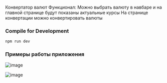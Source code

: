 Конвертатор валют
Функционал:
Можно выбрать валюту в навбаре и на главной странице будут показаны актуальные курсы
На странице конвертации можно конвертировать валюты 

### Compile for Development

```sh
npm run dev
```

### Примеры работы приложения

![image](https://github.com/user-attachments/assets/6743057e-bef7-4d58-9c05-3781d3706700)

![image](https://github.com/user-attachments/assets/727b3e90-f62b-4705-84a6-a692badd4b2b)
